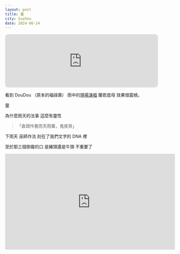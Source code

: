 ```yaml
---
layout: post
title: 靈
city: Suzhou
date: 2024-06-24
---
```


<iframe allow="autoplay *; encrypted-media *; fullscreen *; clipboard-write" frameborder="0" height="175" style="width:100%;max-width:660px;overflow:hidden;border-radius:10px;" sandbox="allow-forms allow-popups allow-same-origin allow-scripts allow-storage-access-by-user-activation allow-top-navigation-by-user-activation" src="https://embed.music.apple.com/tr/album/%E5%85%B0%E8%8B%A5%E5%BA%A6%E6%AF%8D/1669352621?i=1669353374"></iframe>

看到 DouDou （原本的福祿壽） 雨中的[現場演唱](http://xhslink.com/UIPwiN) 蘭若度母 效果很震撼。

靈

為什麼雨天的法事 這麼有靈性

> 「倉頡作書而天雨粟，鬼夜哭」

下雨天 巫師作法 刻在了我們文字的 DNA 裡

至於那三個倒霉的口 是豬頭還是牛頭 不重要了

<iframe width="560" height="315" src="https://www.youtube.com/embed/-wHP7xov5Oc?si=a0F3tkXeWQEt7VAQ" title="YouTube video player" frameborder="0" allow="accelerometer; autoplay; clipboard-write; encrypted-media; gyroscope; picture-in-picture; web-share" referrerpolicy="strict-origin-when-cross-origin" allowfullscreen></iframe>